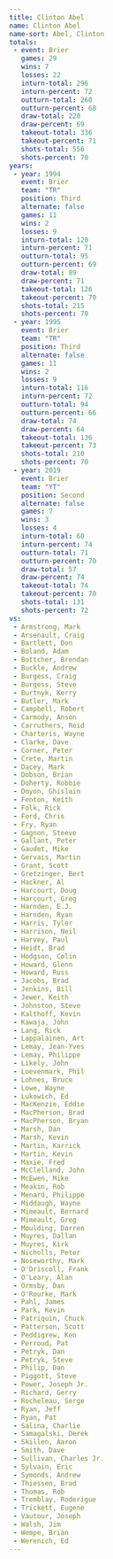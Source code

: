 ```yaml
---
title: Clinton Abel
name: Clinton Abel
name-sort: Abel, Clinton
totals:
 - event: Brier
   games: 29
   wins: 7
   losses: 22
   inturn-total: 296
   inturn-percent: 72
   outturn-total: 260
   outturn-percent: 68
   draw-total: 220
   draw-percent: 69
   takeout-total: 336
   takeout-percent: 71
   shots-total: 556
   shots-percent: 70
years:
 - year: 1994
   event: Brier
   team: "TR"
   position: Third
   alternate: false
   games: 11
   wins: 2
   losses: 9
   inturn-total: 120
   inturn-percent: 71
   outturn-total: 95
   outturn-percent: 69
   draw-total: 89
   draw-percent: 71
   takeout-total: 126
   takeout-percent: 70
   shots-total: 215
   shots-percent: 70
 - year: 1995
   event: Brier
   team: "TR"
   position: Third
   alternate: false
   games: 11
   wins: 2
   losses: 9
   inturn-total: 116
   inturn-percent: 72
   outturn-total: 94
   outturn-percent: 66
   draw-total: 74
   draw-percent: 64
   takeout-total: 136
   takeout-percent: 73
   shots-total: 210
   shots-percent: 70
 - year: 2019
   event: Brier
   team: "YT"
   position: Second
   alternate: false
   games: 7
   wins: 3
   losses: 4
   inturn-total: 60
   inturn-percent: 74
   outturn-total: 71
   outturn-percent: 70
   draw-total: 57
   draw-percent: 74
   takeout-total: 74
   takeout-percent: 70
   shots-total: 131
   shots-percent: 72
vs:
 - Armstrong, Mark
 - Arsenault, Craig
 - Bartlett, Don
 - Boland, Adam
 - Bottcher, Brendan
 - Buckle, Andrew
 - Burgess, Craig
 - Burgess, Steve
 - Burtnyk, Kerry
 - Butler, Mark
 - Campbell, Robert
 - Carmody, Anson
 - Carruthers, Reid
 - Charteris, Wayne
 - Clarke, Dave
 - Corner, Peter
 - Crete, Martin
 - Dacey, Mark
 - Dobson, Brian
 - Doherty, Robbie
 - Doyon, Ghislain
 - Fenton, Keith
 - Folk, Rick
 - Ford, Chris
 - Fry, Ryan
 - Gagnon, Steeve
 - Gallant, Peter
 - Gaudet, Mike
 - Gervais, Martin
 - Grant, Scott
 - Gretzinger, Bert
 - Hackner, Al
 - Harcourt, Doug
 - Harcourt, Greg
 - Harnden, E.J.
 - Harnden, Ryan
 - Harris, Tyler
 - Harrison, Neil
 - Harvey, Paul
 - Heidt, Brad
 - Hodgson, Colin
 - Howard, Glenn
 - Howard, Russ
 - Jacobs, Brad
 - Jenkins, Bill
 - Jewer, Keith
 - Johnston, Steve
 - Kalthoff, Kevin
 - Kawaja, John
 - Lang, Rick
 - Lappalainen, Art
 - Lemay, Jean-Yves
 - Lemay, Philippe
 - Likely, John
 - Loevenmark, Phil
 - Lohnes, Bruce
 - Lowe, Wayne
 - Lukowich, Ed
 - MacKenzie, Eddie
 - MacPherson, Brad
 - MacPherson, Bryan
 - Marsh, Dan
 - Marsh, Kevin
 - Martin, Karrick
 - Martin, Kevin
 - Maxie, Fred
 - McClelland, John
 - McEwen, Mike
 - Meakin, Rob
 - Menard, Philippe
 - Middaugh, Wayne
 - Mimeault, Bernard
 - Mimeault, Greg
 - Moulding, Darren
 - Muyres, Dallan
 - Muyres, Kirk
 - Nicholls, Peter
 - Noseworthy, Mark
 - O'Driscoll, Frank
 - O'Leary, Alan
 - Ormsby, Dan
 - O'Rourke, Mark
 - Pahl, James
 - Park, Kevin
 - Patriquin, Chuck
 - Patterson, Scott
 - Peddigrew, Ken
 - Perroud, Pat
 - Petryk, Dan
 - Petryk, Steve
 - Philip, Dan
 - Piggott, Steve
 - Power, Joseph Jr.
 - Richard, Gerry
 - Rocheleau, Serge
 - Ryan, Jeff
 - Ryan, Pat
 - Salina, Charlie
 - Samagalski, Derek
 - Skillen, Aaron
 - Smith, Dave
 - Sullivan, Charles Jr.
 - Sylvain, Eric
 - Symonds, Andrew
 - Thiessen, Brad
 - Thomas, Rob
 - Tremblay, Roderigue
 - Trickett, Eugene
 - Vautour, Joseph
 - Walsh, Jim
 - Wempe, Brian
 - Werenich, Ed
---
```

